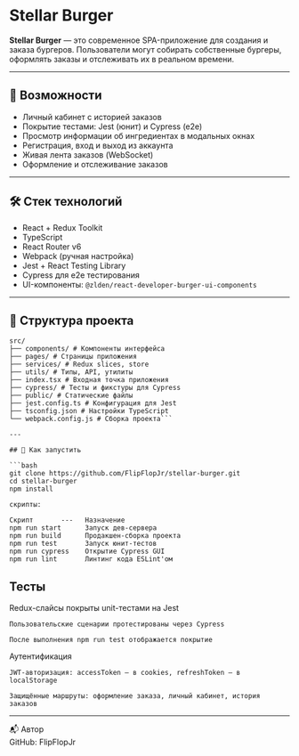 # Stellar Burger

**Stellar Burger** — это современное SPA-приложение для создания и заказа бургеров. Пользователи могут собирать собственные бургеры, оформлять заказы и отслеживать их в реальном времени.

---

## 🚀 Возможности

- Личный кабинет с историей заказов
- Покрытие тестами: Jest (юнит) и Cypress (e2e)
- Просмотр информации об ингредиентах в модальных окнах
- Регистрация, вход и выход из аккаунта
- Живая лента заказов (WebSocket)
- Оформление и отслеживание заказов

---

## 🛠️ Стек технологий

- React + Redux Toolkit
- TypeScript
- React Router v6
- Webpack (ручная настройка)
- Jest + React Testing Library
- Cypress для e2e тестирования
- UI-компоненты: `@zlden/react-developer-burger-ui-components`

---

## 📁 Структура проекта

```
src/
├── components/ # Компоненты интерфейса
├── pages/ # Страницы приложения
├── services/ # Redux slices, store
├── utils/ # Типы, API, утилиты
├── index.tsx # Входная точка приложения
├── cypress/ # Тесты и фикстуры для Cypress
├── public/ # Статические файлы
├── jest.config.ts # Конфигурация для Jest
├── tsconfig.json # Настройки TypeScript
└── webpack.config.js # Сборка проекта```

---

## 🚀 Как запустить

```bash
git clone https://github.com/FlipFlopJr/stellar-burger.git
cd stellar-burger
npm install

скрипты:  

Скрипт	     ---   Назначение
npm run start	   Запуск дев-сервера
npm run build	   Продакшен-сборка проекта
npm run test	   Запуск юнит-тестов
npm run cypress	   Открытие Cypress GUI
npm run lint	   Линтинг кода ESLint'ом
```
## Тесты
Redux-слайсы покрыты unit-тестами на Jest
```
Пользовательские сценарии протестированы через Cypress

После выполнения npm run test отображается покрытие
```

Аутентификация
```
JWT-авторизация: accessToken — в cookies, refreshToken — в localStorage

Защищённые маршруты: оформление заказа, личный кабинет, история заказов
```

---
📬 Автор  
GitHub: FlipFlopJr

